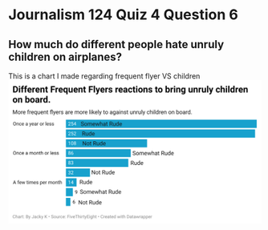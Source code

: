 # Journalism 124 Quiz 4 Question 6
## How much do different people hate unruly children on airplanes?
This is a chart I made regarding frequent flyer VS children
![chart](Hy9vW-different-frequent-flyers-reactions-to-bring-unruly-children-on-board-.png)
